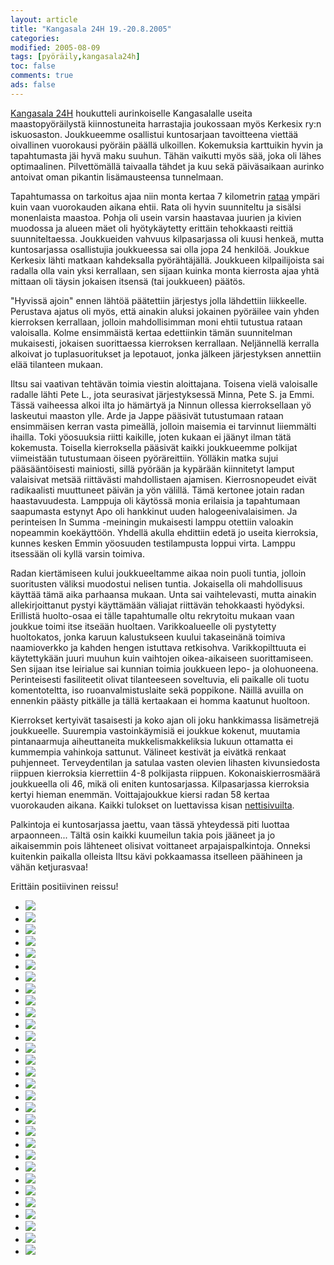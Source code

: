 ```yaml
--- 
layout: article 
title: "Kangasala 24H 19.-20.8.2005" 
categories: 
modified: 2005-08-09 
tags: [pyöräily,kangasala24h]
toc: false 
comments: true 
ads: false 
--- 
```


[Kangasala 24H](http://kangasala24h.fi/) houkutteli aurinkoiselle
Kangasalalle useita maastopyöräilystä kiinnostuneita harrastajia
joukossaan myös Kerkesix ry:n iskuosaston. Joukkueemme osallistui
kuntosarjaan tavoitteena viettää oivallinen vuorokausi pyöräin päällä
ulkoillen. Kokemuksia karttuikin hyvin ja tapahtumasta jäi hyvä maku
suuhun. Tähän vaikutti myös sää, joka oli lähes optimaalinen.
Pilvettömällä taivaalla tähdet ja kuu sekä päiväsaikaan aurinko antoivat
oman pikantin lisämausteensa tunnelmaan.

Tapahtumassa on tarkoitus ajaa niin monta kertaa 7 kilometrin
[rataa](http://kangasala24h.fi/view.php?u1=2&u2=2&) ympäri kuin vaan
vuorokauden aikana ehtii. Rata oli hyvin suunniteltu ja sisälsi
monenlaista maastoa. Pohja oli usein varsin haastavaa juurien ja kivien
muodossa ja alueen mäet oli hyötykäytetty erittäin tehokkaasti reittiä
suunniteltaessa. Joukkueiden vahvuus kilpasarjassa oli kuusi henkeä,
mutta kuntosarjassa osallistujia joukkueessa sai olla jopa 24 henkilöä.
Joukkue Kerkesix lähti matkaan kahdeksalla pyörähtäjällä. Joukkueen
kilpailijoista sai radalla olla vain yksi kerrallaan, sen sijaan kuinka
monta kierrosta ajaa yhtä mittaan oli täysin jokaisen itsensä (tai
joukkueen) päätös.

"Hyvissä ajoin" ennen lähtöä päätettiin järjestys jolla lähdettiin
liikkeelle. Perustava ajatus oli myös, että ainakin aluksi jokainen
pyöräilee vain yhden kierroksen kerrallaan, jolloin mahdollisimman moni
ehtii tutustua rataan valoisalla. Kolme ensimmäistä kertaa edettiinkin
tämän suunnitelman mukaisesti, jokaisen suorittaessa kierroksen
kerrallaan. Neljännellä kerralla alkoivat jo tuplasuoritukset ja
lepotauot, jonka jälkeen järjestyksen annettiin elää tilanteen mukaan.

Iltsu sai vaativan tehtävän toimia viestin aloittajana. Toisena vielä
valoisalle radalle lähti Pete L., jota seurasivat järjestyksessä Minna,
Pete S. ja Emmi. Tässä vaiheessa alkoi ilta jo hämärtyä ja Ninnun
ollessa kierroksellaan yö laskeutui maaston ylle. Arde ja Jappe pääsivät
tutustumaan rataan ensimmäisen kerran vasta pimeällä, jolloin maisemia
ei tarvinnut liiemmälti ihailla. Toki yöosuuksia riitti kaikille, joten
kukaan ei jäänyt ilman tätä kokemusta. Toisella kierroksella pääsivät
kaikki joukkueemme polkijat viimeistään tutustumaan öiseen
pyöräreittiin. Yölläkin matka sujui pääsääntöisesti mainiosti, sillä
pyörään ja kypärään kiinnitetyt lamput valaisivat metsää riittävästi
mahdollistaen ajamisen. Kierrosnopeudet eivät radikaalisti muuttuneet
päivän ja yön välillä. Tämä kertonee jotain radan haastavuudesta.
Lamppuja oli käytössä monia erilaisia ja tapahtumaan saapumasta estynyt
Apo oli hankkinut uuden halogeenivalaisimen. Ja perinteisen In
Summa -meiningin mukaisesti lamppu otettiin valoakin nopeammin
koekäyttöön. Yhdellä akulla ehdittiin edetä jo useita kierroksia, kunnes
kesken Emmin yöosuuden testilampusta loppui virta. Lamppu itsessään oli
kyllä varsin toimiva.

Radan kiertämiseen kului joukkueeltamme aikaa noin puoli tuntia, jolloin
suoritusten väliksi muodostui nelisen tuntia. Jokaisella oli
mahdollisuus käyttää tämä aika parhaansa mukaan. Unta sai vaihtelevasti,
mutta ainakin allekirjoittanut pystyi käyttämään väliajat riittävän
tehokkaasti hyödyksi. Erillistä huolto-osaa ei tälle tapahtumalle oltu
rekrytoitu mukaan vaan joukkue toimi itse itseään huoltaen.
Varikkoalueelle oli pystytetty huoltokatos, jonka karuun kalustukseen
kuului takaseinänä toimiva naamioverkko ja kahden hengen istuttava
retkisohva. Varikkopilttuuta ei käytettykään juuri muuhun kuin vaihtojen
oikea-aikaiseen suorittamiseen. Sen sijaan itse leirialue sai kunnian
toimia joukkueen lepo- ja olohuoneena. Perinteisesti fasiliteetit olivat
tilanteeseen soveltuvia, eli paikalle oli tuotu komentoteltta, iso
ruoanvalmistuslaite sekä poppikone. Näillä avuilla on ennenkin päästy
pitkälle ja tällä kertaakaan ei homma kaatunut huoltoon.

Kierrokset kertyivät tasaisesti ja koko ajan oli joku hankkimassa
lisämetrejä joukkueelle. Suurempia vastoinkäymisiä ei joukkue kokenut,
muutamia pintanaarmuja aiheuttaneita mukkelismakkeliksia lukuun
ottamatta ei kummempia vahinkoja sattunut. Välineet kestivät ja eivätkä
renkaat puhjenneet. Terveydentilan ja satulaa vasten olevien lihasten
kivunsiedosta riippuen kierroksia kierrettiin 4-8 polkijasta riippuen.
Kokonaiskierrosmäärä joukkueella oli 46, mikä oli eniten kuntosarjassa.
Kilpasarjassa kierroksia kertyi hieman enemmän. Voittajajoukkue kiersi
radan 58 kertaa vuorokauden aikana. Kaikki tulokset on luettavissa kisan
[nettisivuilta](http://kangasala24h.fi/view.php?u1=8&u2=24&u3=25).

Palkintoja ei kuntosarjassa jaettu, vaan tässä yhteydessä piti luottaa
arpaonneen... Tältä osin kaikki kuumeilun takia pois jääneet ja jo
aikaisemmin pois lähteneet olisivat voittaneet arpajaispalkintoja.
Onneksi kuitenkin paikalla olleista Iltsu kävi pokkaamassa itselleen
päähineen ja vähän ketjurasvaa!

Erittäin positiivinen reissu!

<div class="image-gallery">

-   [![](/Media/Default/ImageGalleries/kangasala-24h-2005/Thumbnails/peruskuntokangasala24h2005_01b.jpg)](/Media/Default/ImageGalleries/kangasala-24h-2005/peruskuntokangasala24h2005_01b.jpg)
-   [![](/Media/Default/ImageGalleries/kangasala-24h-2005/Thumbnails/peruskuntokangasala24h2005_02b.jpg)](/Media/Default/ImageGalleries/kangasala-24h-2005/peruskuntokangasala24h2005_02b.jpg)
-   [![](/Media/Default/ImageGalleries/kangasala-24h-2005/Thumbnails/peruskuntokangasala24h2005_03b.jpg)](/Media/Default/ImageGalleries/kangasala-24h-2005/peruskuntokangasala24h2005_03b.jpg)
-   [![](/Media/Default/ImageGalleries/kangasala-24h-2005/Thumbnails/peruskuntokangasala24h2005_04b.jpg)](/Media/Default/ImageGalleries/kangasala-24h-2005/peruskuntokangasala24h2005_04b.jpg)
-   [![](/Media/Default/ImageGalleries/kangasala-24h-2005/Thumbnails/peruskuntokangasala24h2005_05b.jpg)](/Media/Default/ImageGalleries/kangasala-24h-2005/peruskuntokangasala24h2005_05b.jpg)
-   [![](/Media/Default/ImageGalleries/kangasala-24h-2005/Thumbnails/peruskuntokangasala24h2005_06b.jpg)](/Media/Default/ImageGalleries/kangasala-24h-2005/peruskuntokangasala24h2005_06b.jpg)
-   [![](/Media/Default/ImageGalleries/kangasala-24h-2005/Thumbnails/peruskuntokangasala24h2005_07b.jpg)](/Media/Default/ImageGalleries/kangasala-24h-2005/peruskuntokangasala24h2005_07b.jpg)
-   [![](/Media/Default/ImageGalleries/kangasala-24h-2005/Thumbnails/peruskuntokangasala24h2005_08b.jpg)](/Media/Default/ImageGalleries/kangasala-24h-2005/peruskuntokangasala24h2005_08b.jpg)
-   [![](/Media/Default/ImageGalleries/kangasala-24h-2005/Thumbnails/peruskuntokangasala24h2005_09b.jpg)](/Media/Default/ImageGalleries/kangasala-24h-2005/peruskuntokangasala24h2005_09b.jpg)
-   [![](/Media/Default/ImageGalleries/kangasala-24h-2005/Thumbnails/peruskuntokangasala24h2005_10b.jpg)](/Media/Default/ImageGalleries/kangasala-24h-2005/peruskuntokangasala24h2005_10b.jpg)
-   [![](/Media/Default/ImageGalleries/kangasala-24h-2005/Thumbnails/peruskuntokangasala24h2005_11b.jpg)](/Media/Default/ImageGalleries/kangasala-24h-2005/peruskuntokangasala24h2005_11b.jpg)
-   [![](/Media/Default/ImageGalleries/kangasala-24h-2005/Thumbnails/peruskuntokangasala24h2005_12b.jpg)](/Media/Default/ImageGalleries/kangasala-24h-2005/peruskuntokangasala24h2005_12b.jpg)
-   [![](/Media/Default/ImageGalleries/kangasala-24h-2005/Thumbnails/peruskuntokangasala24h2005_14b.jpg)](/Media/Default/ImageGalleries/kangasala-24h-2005/peruskuntokangasala24h2005_14b.jpg)
-   [![](/Media/Default/ImageGalleries/kangasala-24h-2005/Thumbnails/peruskuntokangasala24h2005_15b.jpg)](/Media/Default/ImageGalleries/kangasala-24h-2005/peruskuntokangasala24h2005_15b.jpg)
-   [![](/Media/Default/ImageGalleries/kangasala-24h-2005/Thumbnails/peruskuntokangasala24h2005_16b.jpg)](/Media/Default/ImageGalleries/kangasala-24h-2005/peruskuntokangasala24h2005_16b.jpg)
-   [![](/Media/Default/ImageGalleries/kangasala-24h-2005/Thumbnails/peruskuntokangasala24h2005_17b.jpg)](/Media/Default/ImageGalleries/kangasala-24h-2005/peruskuntokangasala24h2005_17b.jpg)
-   [![](/Media/Default/ImageGalleries/kangasala-24h-2005/Thumbnails/peruskuntokangasala24h2005_18b.jpg)](/Media/Default/ImageGalleries/kangasala-24h-2005/peruskuntokangasala24h2005_18b.jpg)
-   [![](/Media/Default/ImageGalleries/kangasala-24h-2005/Thumbnails/peruskuntokangasala24h2005_19b.jpg)](/Media/Default/ImageGalleries/kangasala-24h-2005/peruskuntokangasala24h2005_19b.jpg)
-   [![](/Media/Default/ImageGalleries/kangasala-24h-2005/Thumbnails/peruskuntokangasala24h2005_20b.jpg)](/Media/Default/ImageGalleries/kangasala-24h-2005/peruskuntokangasala24h2005_20b.jpg)
-   [![](/Media/Default/ImageGalleries/kangasala-24h-2005/Thumbnails/peruskuntokangasala24h2005_21b.jpg)](/Media/Default/ImageGalleries/kangasala-24h-2005/peruskuntokangasala24h2005_21b.jpg)
-   [![](/Media/Default/ImageGalleries/kangasala-24h-2005/Thumbnails/peruskuntokangasala24h2005_22b.jpg)](/Media/Default/ImageGalleries/kangasala-24h-2005/peruskuntokangasala24h2005_22b.jpg)
-   [![](/Media/Default/ImageGalleries/kangasala-24h-2005/Thumbnails/peruskuntokangasala24h2005_23b.jpg)](/Media/Default/ImageGalleries/kangasala-24h-2005/peruskuntokangasala24h2005_23b.jpg)
-   [![](/Media/Default/ImageGalleries/kangasala-24h-2005/Thumbnails/peruskuntokangasala24h2005_24b.jpg)](/Media/Default/ImageGalleries/kangasala-24h-2005/peruskuntokangasala24h2005_24b.jpg)
-   [![](/Media/Default/ImageGalleries/kangasala-24h-2005/Thumbnails/peruskuntokangasala24h2005_25b.jpg)](/Media/Default/ImageGalleries/kangasala-24h-2005/peruskuntokangasala24h2005_25b.jpg)
-   [![](/Media/Default/ImageGalleries/kangasala-24h-2005/Thumbnails/peruskuntokangasala24h2005_26b.jpg)](/Media/Default/ImageGalleries/kangasala-24h-2005/peruskuntokangasala24h2005_26b.jpg)
-   [![](/Media/Default/ImageGalleries/kangasala-24h-2005/Thumbnails/peruskuntokangasala24h2005_27b.jpg)](/Media/Default/ImageGalleries/kangasala-24h-2005/peruskuntokangasala24h2005_27b.jpg)
-   [![](/Media/Default/ImageGalleries/kangasala-24h-2005/Thumbnails/peruskuntokangasala24h2005_28b.jpg)](/Media/Default/ImageGalleries/kangasala-24h-2005/peruskuntokangasala24h2005_28b.jpg)
-   [![](/Media/Default/ImageGalleries/kangasala-24h-2005/Thumbnails/peruskuntokangasala24h2005_29b.jpg)](/Media/Default/ImageGalleries/kangasala-24h-2005/peruskuntokangasala24h2005_29b.jpg)
-   [![](/Media/Default/ImageGalleries/kangasala-24h-2005/Thumbnails/peruskuntokangasala24h2005_30b.jpg)](/Media/Default/ImageGalleries/kangasala-24h-2005/peruskuntokangasala24h2005_30b.jpg)
-   [![](/Media/Default/ImageGalleries/kangasala-24h-2005/Thumbnails/peruskuntokangasala24h2005_31b.jpg)](/Media/Default/ImageGalleries/kangasala-24h-2005/peruskuntokangasala24h2005_31b.jpg)

</div>
